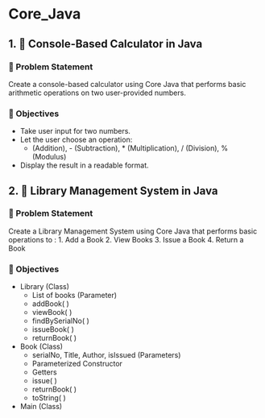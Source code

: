 # Core_Java

## 1. 🧮 Console-Based Calculator in Java
### 📌 Problem Statement
Create a console-based calculator using Core Java that performs basic arithmetic operations on two user-provided numbers.

### 🎯 Objectives
- Take user input for two numbers.
- Let the user choose an operation:
  + (Addition), - (Subtraction), * (Multiplication), / (Division), % (Modulus)
- Display the result in a readable format.

## 2. 🧮 Library Management System in Java
### 📌 Problem Statement
Create a Library Management System using Core Java that performs basic operations to :
    1. Add a Book
    2. View Books
    3. Issue a Book
    4. Return a Book

### 🎯 Objectives
- Library (Class)
    * List of books (Parameter)
    * addBook( )
    * viewBook( )
    * findBySerialNo( )
    * issueBook( )
    * returnBook( )
- Book (Class)
    * serialNo, Title, Author, isIssued (Parameters)
    * Parameterized Constructor
    * Getters
    * issue( )
    * returnBook( )
    * toString( )
- Main (Class)
